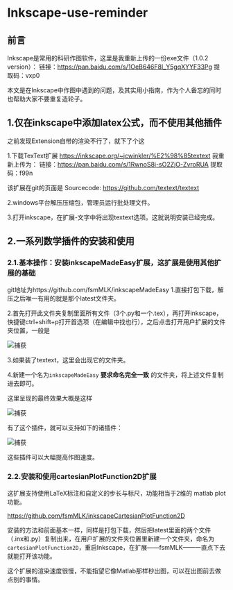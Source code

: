 # Inkscape-use-reminder
## 前言
Inkscape是常用的科研作图软件，这里是我重新上传的一份exe文件（1.0.2 version）：
链接：https://pan.baidu.com/s/1OeB646F8I_Y5gqXYYF33Pg 
提取码：vxp0 

本文是在Inkscape中作图中遇到的问题，及其实用小指南，作为个人备忘的同时也帮助大家不要重复造轮子。
## 1.仅在inkscape中添加latex公式，而不使用其他插件
之前发现Extension自带的渲染不行了，就下了个这

1.下载TexText扩展 https://inkscape.org/~jcwinkler/%E2%98%85textext
我重新上传为：
链接：https://pan.baidu.com/s/1RwnoS8j-sO2ZjO-ZvroRUA 
提取码：f99n 

该扩展在git的页面是
Sourcecode: https://github.com/textext/textext

2.windows平台解压压缩包，管理员运行批处理文件。

3.打开inkscape，在扩展-文字中将出现textext选项。这就说明安装已经完成。

## 2.一系列数学插件的安装和使用
### 2.1.基本操作：安装inkscapeMadeEasy扩展，这扩展是使用其他扩展的基础

git地址为https://github.com/fsmMLK/inkscapeMadeEasy
1.直接打包下载，解压之后唯一有用的就是那个latest文件夹。

2.首先打开此文件夹复制里面所有文件（3个.py和一个.tex），再打开inkscape，快捷键ctrl+shift+p打开首选项（在编辑中找也行），之后点击打开用户扩展的文件夹位置，一般是

![捕获](https://user-images.githubusercontent.com/59023098/115977060-dadcf500-a5a6-11eb-8340-a8a812de9f5d.PNG)


3.如果装了textext，这里会出现它的文件夹。

4.新建一个名为`inkscapeMadeEasy` **要求命名完全一致** 的文件夹，将上述文件复制进去即可。

这里呈现的最终效果大概是这样

![捕获](https://user-images.githubusercontent.com/59023098/115976919-4c1ba880-a5a5-11eb-99f1-298b1a821635.PNG)


有了这个插件，就可以支持如下的诸插件：

![捕获](https://user-images.githubusercontent.com/59023098/115976975-bfbdb580-a5a5-11eb-9b38-58546d1f8727.PNG)


这些插件可以大幅提高作图速度。

### 2.2.安装和使用cartesianPlotFunction2D扩展

这扩展支持使用LaTeX标注和自定义的步长与标尺，功能相当于2维的 matlab plot功能。

https://github.com/fsmMLK/inkscapeCartesianPlotFunction2D

安装的方法和前面基本一样，同样是打包下载，然后把latest里面的两个文件（.inx和.py）复制出来，在用户扩展的文件夹位置里新建一个文件夹，命名为`cartesianPlotFunction2D`，重启Inkscape，在扩展——fsmMLK——一直点下去就能打开该功能。

这个扩展的渲染速度很慢，不能指望它像Matlab那样秒出图，可以在出图前去做点别的事情。




